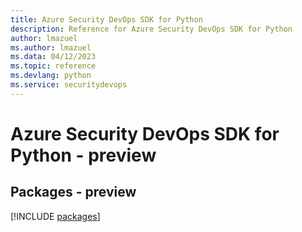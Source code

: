 ```yaml
---
title: Azure Security DevOps SDK for Python
description: Reference for Azure Security DevOps SDK for Python
author: lmazuel
ms.author: lmazuel
ms.data: 04/12/2023
ms.topic: reference
ms.devlang: python
ms.service: securitydevops
---
```

# Azure Security DevOps SDK for Python - preview
## Packages - preview
[!INCLUDE [packages](security-devops-index.md)]
